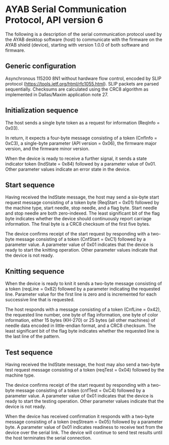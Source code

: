 # AYAB Serial Communication Protocol, API version 6

The following is a description of the serial communication protocol used by the
AYAB desktop software (host) to communicate with the firmware on the AYAB shield
(device), starting with version 1.0.0 of both software and firmware.

## Generic configuration

Asynchronous 115200 8N1 without hardware flow control, encoded by SLIP protocol
(https://tools.ietf.org/html/rfc1055.html). SLIP packets are parsed sequentially.
Checksums are calculated using the CRC8 algorithm as implemented in Dallas/Maxim
application note 27.

## Initialization sequence

The host sends a single byte token as a request for information (ReqInfo = 0x03).

In return, it expects a four-byte message consisting of a token (CnfInfo = 0xC3),
a single-byte parameter (API version = 0x06), the firmware major version, and the
firmware minor version.

When the device is ready to receive a further signal, it sends a state indicator 
token (IndState = 0x84) followed by a parameter value of 0x01. Other parameter 
values indicate an error state in the device.

## Start sequence

Having received the IndState message, the host may send a six-byte start request
message consisting of a token byte (ReqStart = 0x01) followed by the machine type,
start needle, stop needle, and a flag byte. Start needle and stop needle are both
zero-indexed. The least significant bit of the flag byte indicates whether the
device should continuously report carriage information. The final byte is a CRC8
checksum of the first five bytes.

The device confirms receipt of the start request by responding with a two-byte
message consisting of a token (CnfStart = 0xC1) followed by a parameter value.
A parameter value of 0x01 indicates that the device is ready to start the knitting
operation. Other parameter values indicate that the device is not ready.

## Knitting sequence

When the device is ready to knit it sends a two-byte message consisting of a
token (reqLine = 0x82) followed by a parameter indicating the requested line.
Parameter value for the first line is zero and is incremented for each successive
line that is requested.

The host responds with a message consisting of a token (CnfLine = 0x42), the
requested line number, one byte of flag information, one byte of color information,
either 15 bytes (KH-270) or 25 bytes (all other machines) of needle data encoded in
little-endian format, and a CRC8 checksum. The least significant bit of the flag
byte indicates whether the requested line is the last line of the pattern.

## Test sequence

Having received the IndState message, the host may also send a two-byte test request
message consisting of a token (reqTest = 0x04) followed by the machine type.

The device confirms receipt of the start request by responding with a two-byte
message consisting of a token (cnfTest = 0xC4) followed by a parameter value.
A parameter value of 0x01 indicates that the device is ready to start the testing
operation. Other parameter values indicate that the device is not ready.

When the device has received confirmation it responds with a two-byte message
consisting of a token (reqStream = 0x05) followed by a parameter byte. A parameter
value of 0x01 indicates readiness to receive text from the device over the serial
link. The device will continue to send test results until the host terminates the
serial connection.
